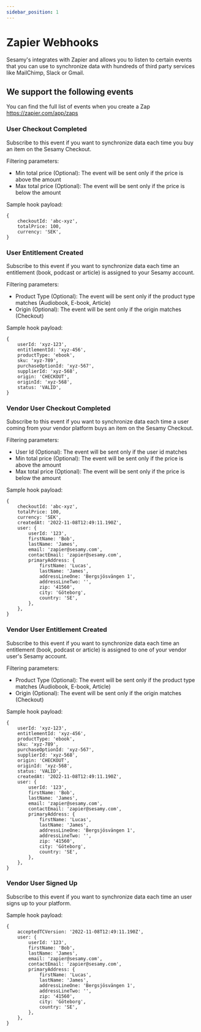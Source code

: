 ```yaml
---
sidebar_position: 1
---
```


# Zapier Webhooks

Sesamy's integrates with Zapier and allows you to listen to certain events that you can use to synchronize data with hundreds of third party services like MailChimp, Slack or Gmail.

## We support the following events

You can find the full list of events when you create a Zap https://zapier.com/app/zaps

### User Checkout Completed

Subscribe to this event if you want to synchronize data each time you buy an item on the Sesamy Checkout.

Filtering parameters:

- Min total price (Optional): The event will be sent only if the price is above the amount
- Max total price (Optional): The event will be sent only if the price is below the amount

Sample hook payload:

```
{
    checkoutId: 'abc-xyz',
    totalPrice: 100,
    currency: 'SEK',
}
```

### User Entitlement Created

Subscribe to this event if you want to synchronize data each time an entitlement (book, podcast or article) is assigned to your Sesamy account.

Filtering parameters:

- Product Type (Optional): The event will be sent only if the product type matches (Audiobook, E-book, Article)
- Origin (Optional): The event will be sent only if the origin matches (Checkout)

Sample hook payload:

```
{
    userId: 'xyz-123',
    entitlementId: 'xyz-456',
    productType: 'ebook',
    sku: 'xyz-789',
    purchaseOptionId: 'xyz-567',
    supplierId: 'xyz-568',
    origin: 'CHECKOUT',
    originId: 'xyz-568',
    status: 'VALID',
}
```

### Vendor User Checkout Completed

Subscribe to this event if you want to synchronize data each time a user coming from your vendor platform buys an item on the Sesamy Checkout.

Filtering parameters:

- User Id (Optional): The event will be sent only if the user id matches
- Min total price (Optional): The event will be sent only if the price is above the amount
- Max total price (Optional): The event will be sent only if the price is below the amount

Sample hook payload:

```
{
    checkoutId: 'abc-xyz',
    totalPrice: 100,
    currency: 'SEK',
    createdAt: '2022-11-08T12:49:11.190Z',
    user: {
        userId: '123',
        firstName: 'Bob',
        lastName: 'James',
        email: 'zapier@sesamy.com',
        contactEmail: 'zapier@sesamy.com',
        primaryAddress: {
            firstName: 'Lucas',
            lastName: 'James',
            addressLineOne: 'Bergsjösvängen 1',
            addressLineTwo: '',
            zip: '41560',
            city: 'Göteborg',
            country: 'SE',
        },
    },
}
```

### Vendor User Entitlement Created

Subscribe to this event if you want to synchronize data each time an entitlement (book, podcast or article) is assigned to one of your vendor user's Sesamy account.

Filtering parameters:

- Product Type (Optional): The event will be sent only if the product type matches (Audiobook, E-book, Article)
- Origin (Optional): The event will be sent only if the origin matches (Checkout)

Sample hook payload:

```
{
    userId: 'xyz-123',
    entitlementId: 'xyz-456',
    productType: 'ebook',
    sku: 'xyz-789',
    purchaseOptionId: 'xyz-567',
    supplierId: 'xyz-568',
    origin: 'CHECKOUT',
    originId: 'xyz-568',
    status: 'VALID',
    createdAt: '2022-11-08T12:49:11.190Z',
    user: {
        userId: '123',
        firstName: 'Bob',
        lastName: 'James',
        email: 'zapier@sesamy.com',
        contactEmail: 'zapier@sesamy.com',
        primaryAddress: {
            firstName: 'Lucas',
            lastName: 'James',
            addressLineOne: 'Bergsjösvängen 1',
            addressLineTwo: '',
            zip: '41560',
            city: 'Göteborg',
            country: 'SE',
        },
    },
}
```

### Vendor User Signed Up

Subscribe to this event if you want to synchronize data each time an user signs up to your platform.

Sample hook payload:

```
{
    acceptedTCVersion: '2022-11-08T12:49:11.190Z',
    user: {
        userId: '123',
        firstName: 'Bob',
        lastName: 'James',
        email: 'zapier@sesamy.com',
        contactEmail: 'zapier@sesamy.com',
        primaryAddress: {
            firstName: 'Lucas',
            lastName: 'James',
            addressLineOne: 'Bergsjösvängen 1',
            addressLineTwo: '',
            zip: '41560',
            city: 'Göteborg',
            country: 'SE',
        },
    },
}
```
